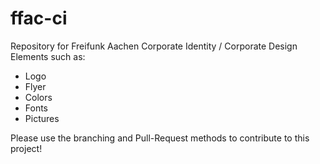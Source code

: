 # ffac-ci

Repository for Freifunk Aachen Corporate Identity / Corporate Design Elements such as:

* Logo
* Flyer
* Colors
* Fonts
* Pictures

Please use the branching and Pull-Request methods to contribute to this project!

